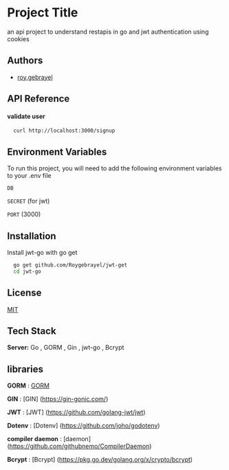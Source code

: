 
# Project Title

an api project to understand restapis in go and jwt authentication using cookies


## Authors

- [roy.gebrayel](https://github.com/Roygebrayel)


## API Reference

#### validate user

```http
  curl http://localhost:3000/signup
```






## Environment Variables

To run this project, you will need to add the following environment variables to your .env file

`DB`

`SECRET` (for jwt)

`PORT` (3000)


## Installation

Install jwt-go with go get

```bash
  go get github.com/Roygebrayel/jwt-get
  cd jwt-go
```
    
## License

[MIT](LICENSE)


## Tech Stack


**Server:** Go , GORM , Gin , jwt-go , Bcrypt


## libraries 

**GORM** :  [GORM]( https://gorm.io/)

**GIN** : [GIN] (https://gin-gonic.com/)

**JWT** : [JWT] (https://github.com/golang-jwt/jwt)

**Dotenv** : [Dotenv] (https://github.com/joho/godotenv)

**compiler daemon** : [daemon] (https://github.com/githubnemo/CompilerDaemon)

**Bcrypt** : [Bcrypt] (https://pkg.go.dev/golang.org/x/crypto/bcrypt)




